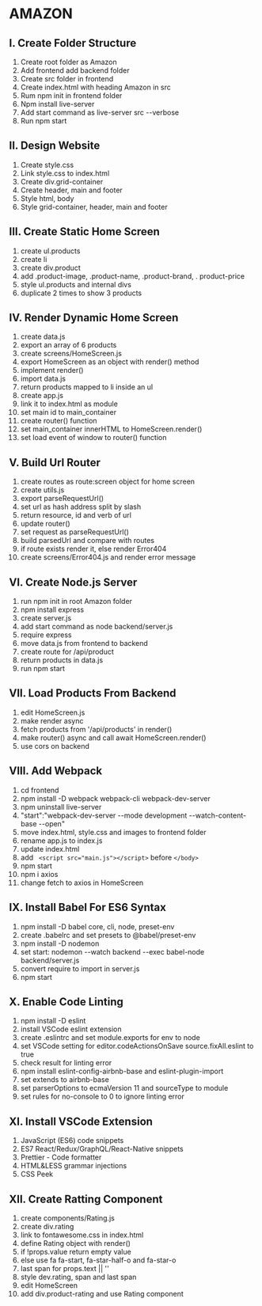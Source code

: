# AMAZON

## I. Create Folder Structure

1. Create root folder as Amazon
2. Add frontend add backend folder
3. Create src folder in frontend
4. Create index.html with heading Amazon in src
5. Rum npm init in frontend folder
6. Npm install live-server
7. Add start command as live-server src --verbose
8. Run npm start

## II. Design Website

1. Create style.css
2. Link style.css to index.html
3. Create div.grid-container
4. Create header, main and footer
5. Style html, body
6. Style grid-container, header, main and footer

## III. Create Static Home Screen

1. create ul.products
2. create li
3. create div.product
4. add .product-image, .product-name, .product-brand, . product-price
5. style ul.products and internal divs
6. duplicate 2 times to show 3 products

## IV. Render Dynamic Home Screen

1. create data.js
2. export an array of 6 products
3. create screens/HomeScreen.js
4. export HomeScreen as an object with render() method
5. implement render()
6. import data.js
7. return products mapped to li inside an ul
8. create app.js
9. link it to index.html as module
10. set main id to main_container
11. create router() function
12. set main_container innerHTML to HomeScreen.render()
13. set load event of window to router() function

## V. Build Url Router

1. create routes as route:screen object for home screen
2. create utils.js
3. export parseRequestUrl()
4. set url as hash address split by slash
5. return resource, id and verb of url
6. update router()
7. set request as parseRequestUrl()
8. build parsedUrl and compare with routes
9. if route exists render it, else render Error404
10. create screens/Error404.js and render error message

## VI. Create Node.js Server

1. run npm init in root Amazon folder
2. npm install express
3. create server.js
4. add start command as node backend/server.js
5. require express
6. move data.js from frontend to backend
7. create route for /api/product
8. return products in data.js
9. run npm start

## VII. Load Products From Backend

1. edit HomeScreen.js
2. make render async
3. fetch products from '/api/products' in render()
4. make router() async and call await HomeScreen.render()
5. use cors on backend

## VIII. Add Webpack

1. cd frontend
2. npm install -D webpack webpack-cli webpack-dev-server
3. npm uninstall live-server
4. "start":"webpack-dev-server --mode development --watch-content-base --open"
5. move index.html, style.css and images to frontend folder
6. rename app.js to index.js
7. update index.html
8. add ``` <script src="main.js"></script>``` before ```</body> ```
9. npm start
10. npm i axios
11. change fetch to axios in HomeScreen

## IX. Install Babel For ES6 Syntax

1. npm install -D babel core, cli, node, preset-env
2. create .babelrc and set presets to @babel/preset-env
3. npm install -D nodemon
4. set start: nodemon --watch backend --exec babel-node backend/server.js
5. convert require to import in server.js
6. npm start

## X. Enable Code Linting

1. npm install -D eslint
2. install VSCode eslint extension
3. create .eslintrc and set module.exports for env to node
4. set VSCode setting for editor.codeActionsOnSave source.fixAll.eslint to true
5. check result for linting error
6. npm install eslint-config-airbnb-base and eslint-plugin-import
7. set extends to airbnb-base
8. set parserOptions to ecmaVersion 11 and sourceType to module
9. set rules for no-console to 0 to ignore linting error

## XI. Install VSCode Extension

1. JavaScript (ES6) code snippets
2. ES7 React/Redux/GraphQL/React-Native snippets
3. Prettier - Code formatter
4. HTML&LESS grammar injections
5. CSS Peek

## XII. Create Ratting Component

1. create components/Rating.js
2. create div.rating
3. link to fontawesome.css in index.html
4. define Rating object with render()
5. if !props.value return empty value
6. else use fa fa-start, fa-star-half-o and fa-star-o
7. last span for props.text || ''
8. style dev.rating, span and last span
9. edit HomeScreen
10. add div.product-rating and use Rating component